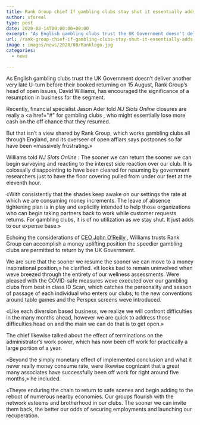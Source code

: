 ```yaml
---
title: Rank Group chief If gambling clubs stay shut it essentially adds to our expense base
author: xforeal 
type: post
date: 2020-08-14T00:00:00+00:00
excerpt: "As English gambling clubs trust the UK Government doesn't deliver another very late U-turn before their booked returning on 15 August, Rank Group's head of open issues, David Williams, has encouraged the significance of a resumption in business for the sector "
url: /rank-group-chief-if-gambling-clubs-stay-shut-it-essentially-adds-to-our-expense-base/
image : images/news/2020/08/Ranklogo.jpg
categories:
  - news

---
```

As English gambling clubs trust the UK Government doesn&#8217;t deliver another very late U-turn before their booked returning on 15 August, Rank Group&#8217;s head of open issues, David Williams, has encouraged the significance of a resumption in business for the segment. 

Recently, financial specialist Jason Ader told _NJ Slots Online_ closures are really a <a href="#" for gambling clubs </a>, who might essentially lose more cash on the off chance that they resumed. 

But that isn&#8217;t a view shared by Rank Group, which works gambling clubs all through England, and its overseer of open affiars says postpones so far have been &#171;massively frustrating.&#187; 

Williams told _NJ Slots Online_ : The sooner we can return the sooner we can begin surveying and reacting to the interest side reaction over our club. It is colossally disappointing to have been cleared for resuming by government researchers just to have the floor covering pulled from under our feet at the eleventh hour. 

&#171;With consistently that the shades keep awake on our settings the rate at which we are consuming money increments. The leave of absence tightening plan is in play and explicitly intended to help those organizations who can begin taking partners back to work while customer requests returns. For gambling clubs, it is of no utilization as we stay shut. It just adds to our expense base.&#187; 

Echoing the considerations of [CEO John O&#8217;Reilly][1] , Williams trusts Rank Group can accomplish a money uplifting position the speedier gambling clubs are permitted to return by the UK Government. 

We are sure that the sooner we resume the sooner we can move to a money inspirational position,&#187; he clarified. &#171;It looks bad to remain uninvolved when weve breezed through the entirety of our wellness assessments. Were pleased with the COVID-safe measures weve executed over our gambling clubs from best in class ID Scan, which catches the personality and season of passage of each individual who enters our clubs, to the new conventions around table games and the Perspex screens weve introduced. 

&#171;Like each diversion based business, we realize we will confront difficulties in the many months ahead, however we are quick to address those difficulties head on and the main we can do that is to get open.&#187; 

The chief likewise talked about the effect of terminations on the administrator&#8217;s work power, which has now been off work for practically a large portion of a year. 

&#171;Beyond the simply monetary effect of implemented conclusion and what it never really money consume rate, were likewise cognizant that a great many associates have successfully been off work for right around five months,&#187; he included. 

&#171;Theyre enduring the chain to return to safe scenes and begin adding to the reboot of numerous nearby economies. Our groups flourish with the network esteems and brotherhood in our clubs. The sooner we can invite them back, the better our odds of securing employments and launching our recuperation.

 [1]: #